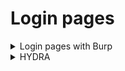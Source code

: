 # Login pages

<details>
 <summary>Login pages with Burp</summary>
 <br>
  Set burp up as a proxy to your routers login page. 
  Capture a login request and in the "intercept" tab. Right click it and click "Send to intruder".
  Here you will be able to set up an attack against the login form. 
  After sending the request to intruder it will be in the "target" tab.
  In the "positions" tab is where you select the portion of the request that should be changed everytime.
  You may have to clear first as burp may auto grab positions.
  You will have to determine what type of auth the login page is using, this will change the following tabs.
  Once you found where the password/hash is in the requst, highlight the position and click "Add".
  In the payloads tab you will have payload set: 1 and payload type: Brute forcer.
  Payload options set characters and length.
  Payload processing, rules that change how to generated payload option is to be processed. Example: if you are brute forcing the password and you know the username is admin and the format of the hash is user:pass, you would want to add the prefic: admin:. this will add admin: to the begining of every generated password. And if that is supposed to be base64 encoded then add encode - base64 after. This all will be determined by the type of auth the login page is using.
 
 Types of auth: http://java.boot.by/wcd-guide/ch05s03.html
 
</details>

<details>
 <summary>HYDRA</summary>
 <br>
 More info:  https://linuxhint.com/crack-web-based-login-page-with-hydra-in-kali-linux/

  In a POST request:
  
    Example:
    
     hydra -l admin -P /usr/share/wordlists/rockyou.txt testasp.vulnweb.com http-post-form "/Login.asp?RetURL=%2FDefault%2Easp%3F:tfUName=^USER^&tfUPass=^PASS^:S=logout" -vV -f
     
    l <username> : is a word containing username account, use -L <FILE> to refer list of possible user name in a file.
    
    P <FILE> : is a file list of possible password, use -p <password> to literally use one word password instead of guess it.
  
    testapp.vunlwebapp.com : is a hostname or target
    
    http-post-form : is the service module we use
    “/Login.asp?RetURL=%2FDefault%2Easp%3F:tfUName=^USER^&tfUPass=^PASS^:S=logout” = the 3 parameters needed, the syntax is :
    {page URL}:{Request post body form parameters}:S={Find whatever in the page after succesfully logged in}
    
    v = Verbose mode
    V = show login:pass for each attempt
    f = Terminate program if pair login:password is found


</details>

